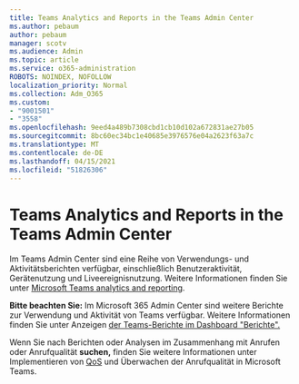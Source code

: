 ```yaml
---
title: Teams Analytics and Reports in the Teams Admin Center
ms.author: pebaum
author: pebaum
manager: scotv
ms.audience: Admin
ms.topic: article
ms.service: o365-administration
ROBOTS: NOINDEX, NOFOLLOW
localization_priority: Normal
ms.collection: Adm_O365
ms.custom:
- "9001501"
- "3558"
ms.openlocfilehash: 9eed4a489b7308cbd1cb10d102a672831ae27b05
ms.sourcegitcommit: 8bc60ec34bc1e40685e3976576e04a2623f63a7c
ms.translationtype: MT
ms.contentlocale: de-DE
ms.lasthandoff: 04/15/2021
ms.locfileid: "51826306"
---
```

# <a name="teams-analytics-and-reports-in-the-teams-admin-center"></a>Teams Analytics and Reports in the Teams Admin Center

Im Teams Admin  Center sind eine Reihe von Verwendungs- und Aktivitätsberichten verfügbar, einschließlich Benutzeraktivität, Gerätenutzung und Liveereignisnutzung. Weitere Informationen finden Sie unter [Microsoft Teams analytics and reporting](https://docs.microsoft.com/microsoftteams/teams-analytics-and-reports/teams-reporting-reference).

**Bitte beachten Sie:** Im Microsoft 365 Admin Center sind weitere Berichte zur Verwendung und Aktivität von Teams verfügbar. Weitere Informationen finden Sie unter Anzeigen [der Teams-Berichte im Dashboard "Berichte".](https://docs.microsoft.com/microsoftteams/teams-activity-reports#how-to-view-the-teams-reports-in-the-reports-dashboard)

Wenn Sie nach Berichten oder  Analysen im Zusammenhang mit Anrufen oder Anrufqualität **suchen,** finden Sie weitere Informationen unter Implementieren von [QoS](https://docs.microsoft.com/microsoftteams/monitor-call-quality-qos) und Überwachen der Anrufqualität in Microsoft Teams.

